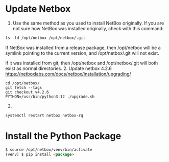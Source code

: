 # Update Netbox
1. Use the same method as you used to install NetBox originally.
If you are not sure how NetBox was installed originally, check with this command:
```html
ls -ld /opt/netbox /opt/netbox/.git
```
If NetBox was installed from a release package, then /opt/netbox will be a symlink pointing to the current version,
and /opt/netbox/.git will not exist.

If it was installed from git, then /opt/netbox and /opt/netbox/.git will both exist as normal directories.
2. Update netbox 4.2.6
https://netboxlabs.com/docs/netbox/installation/upgrading/
```htmpl
cd /opt/netbox/
git fetch --tags
git checkout v4.2.6
PYTHON=/usr/bin/python3.12 ./upgrade.sh
```
3.
```html
systemctl restart netbox netbox-rq
```
# Install the Python Package
```html
$ source /opt/netbox/venv/bin/activate
(venv) $ pip install <package>
```